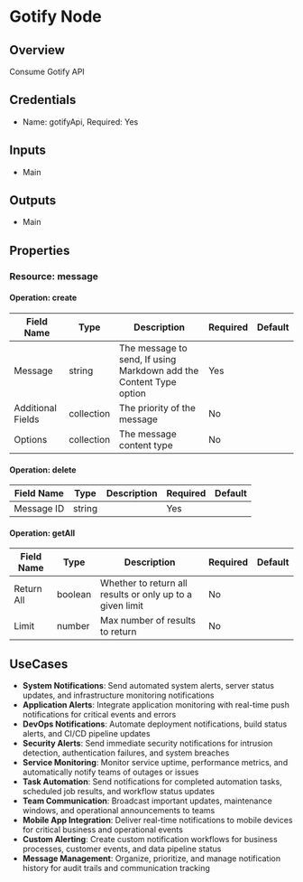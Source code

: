 # Gotify Node

## Overview

Consume Gotify API

## Credentials

- Name: gotifyApi, Required: Yes

## Inputs

- Main

## Outputs

- Main

## Properties

### Resource: message

#### Operation: create

| Field Name | Type | Description | Required | Default |
|---|---|---|---|---|
| Message | string | The message to send, If using Markdown add the Content Type option | Yes |  |
| Additional Fields | collection | The priority of the message | No |  |
| Options | collection | The message content type | No |  |

#### Operation: delete

| Field Name | Type | Description | Required | Default |
|---|---|---|---|---|
| Message ID | string |  | Yes |  |

#### Operation: getAll

| Field Name | Type | Description | Required | Default |
|---|---|---|---|---|
| Return All | boolean | Whether to return all results or only up to a given limit | No |  |
| Limit | number | Max number of results to return | No |  |

## UseCases

- **System Notifications**: Send automated system alerts, server status updates, and infrastructure monitoring notifications
- **Application Alerts**: Integrate application monitoring with real-time push notifications for critical events and errors
- **DevOps Notifications**: Automate deployment notifications, build status alerts, and CI/CD pipeline updates
- **Security Alerts**: Send immediate security notifications for intrusion detection, authentication failures, and system breaches
- **Service Monitoring**: Monitor service uptime, performance metrics, and automatically notify teams of outages or issues
- **Task Automation**: Send notifications for completed automation tasks, scheduled job results, and workflow status updates
- **Team Communication**: Broadcast important updates, maintenance windows, and operational announcements to teams
- **Mobile App Integration**: Deliver real-time notifications to mobile devices for critical business and operational events
- **Custom Alerting**: Create custom notification workflows for business processes, customer events, and data pipeline status
- **Message Management**: Organize, prioritize, and manage notification history for audit trails and communication tracking

